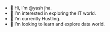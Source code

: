 - 👋 Hi, I’m @yash jha.
- 👀 I’m interested in exploring the IT world.
- 🌱 I’m currently Hustling.
- 💞️ I’m looking to learn and explore data world.

<!---
yash-jha-99/yash-jha-99 is a ✨ special ✨ repository because its `README.md` (this file) appears on your GitHub profile.
You can click the Preview link to take a look at your changes.
--->
